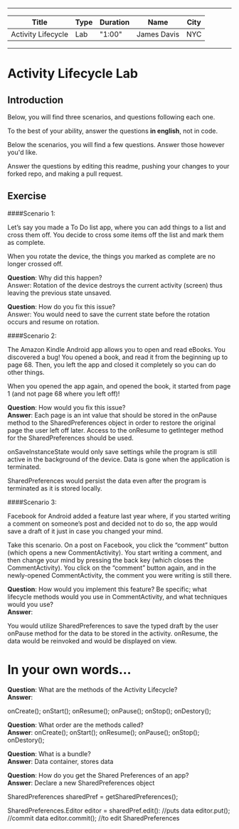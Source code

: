 
---

| Title | Type | Duration | Name | City |
| --- | --- | --- | --- | --- |
| Activity Lifecycle | Lab | "1:00" | James Davis | NYC |

---  
# Activity Lifecycle Lab

## Introduction

Below, you will find three scenarios, and questions following each one.

To the best of your ability, answer the questions **in english**, not in code.

Below the scenarios, you will find a few questions. Answer those however you'd like.

Answer the questions by editing this readme, pushing your changes to your forked repo, and making a pull request.

## Exercise  


####Scenario 1:

Let’s say you made a To Do list app, where you can add things to a list and cross them off. You decide to cross some items off the list and mark them as complete.

When you rotate the device, the things you marked as complete are no longer crossed off.

**Question**: Why did this happen?
<br />Answer:
Rotation of the device destroys the current activity (screen) thus leaving the previous state unsaved.

**Question**: How do you fix this issue?
<br />Answer:
You would need to save the current state before the rotation occurs and resume on rotation.


####Scenario 2:

The Amazon Kindle Android app allows you to open and read eBooks. You discovered a bug! You opened a book, and read it from the beginning up to page 68. Then, you left the app and closed it completely so you can do other things.

When you opened the app again, and opened the book, it started from page 1 (and not page 68 where you left off)!

**Question**: How would you fix this issue?
<br />**Answer**:
Each page is an int value that should be stored in the onPause method to the SharedPreferences object in order to restore the original page the user left off later.  Access to the onResume to getInteger method for the SharedPreferences should be used.

onSaveInstanceState would only save settings while the program is still active in the background of the device.  Data is gone when the application is terminated.

SharedPreferences would persist the data even after the program is terminated as it is stored locally.

####Scenario 3:

Facebook for Android added a feature last year where, if you started writing a comment on someone’s post and decided not to do so, the app would save a draft of it just in case you changed your mind.

Take this scenario. On a post on Facebook, you click the “comment” button (which opens a new CommentActivity). You start writing a comment, and then change your mind by pressing the back key (which closes the CommentActivity). You click on the “comment” button again, and in the newly-opened CommentActivity, the comment you were writing is still there.

**Question**: How would you implement this feature? Be specific; what lifecycle methods would you use in CommentActivity, and what techniques would you use?
<br />**Answer**:

You would utilize SharedPreferences to save the typed draft by the user onPause method for the data to be stored in the activity.  onResume, the data would be reinvoked and would be displayed on view.




In your own words…
==================

**Question**: What are the methods of the Activity Lifecycle?
<br />**Answer**: 

onCreate();
onStart();
onResume();
<App Running>
onPause();
onStop();
onDestory();

**Question**: What order are the methods called?
<br />**Answer**: 
onCreate();
onStart();
onResume();
<App Running>
onPause();
onStop();
onDestory();


**Question**: What is a bundle?
<br />**Answer**: 
Data container, stores data

**Question**: How do you get the Shared Preferences of an app?
<br />**Answer**:
Declare a new SharedPreferences object

SharedPreferences sharedPref = getSharedPreferences();

SharedPreferences.Editor editor = sharedPref.edit():
//puts data
editor.put();
//commit data
editor.commit();
//to edit SharedPreferences
